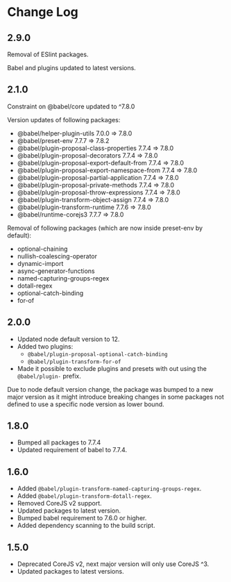 # Change Log

## 2.9.0

Removal of ESlint packages.

Babel and plugins updated to latest versions.

## 2.1.0

Constraint on @babel/core updated to ^7.8.0

Version updates of following packages:

* @babel/helper-plugin-utils 7.0.0 => 7.8.0
* @babel/preset-env 7.7.7 => 7.8.2
* @babel/plugin-proposal-class-properties 7.7.4 => 7.8.0
* @babel/plugin-proposal-decorators 7.7.4 => 7.8.0
* @babel/plugin-proposal-export-default-from 7.7.4 => 7.8.0
* @babel/plugin-proposal-export-namespace-from 7.7.4 => 7.8.0
* @babel/plugin-proposal-partial-application 7.7.4 => 7.8.0
* @babel/plugin-proposal-private-methods 7.7.4 => 7.8.0
* @babel/plugin-proposal-throw-expressions 7.7.4 => 7.8.0
* @babel/plugin-transform-object-assign 7.7.4 => 7.8.0
* @babel/plugin-transform-runtime 7.7.6 => 7.8.0
* @babel/runtime-corejs3 7.7.7 => 7.8.0

Removal of following packages (which are now inside preset-env by default):

* optional-chaining
* nullish-coalescing-operator
* dynamic-import
* async-generator-functions
* named-capturing-groups-regex
* dotall-regex
* optional-catch-binding
* for-of

## 2.0.0

* Updated node default version to 12.
* Added two plugins: 
    * `@babel/plugin-proposal-optional-catch-binding`
    * `@babel/plugin-transform-for-of`
* Made it possible to exclude plugins and presets with out using the `@babel/plugin-` prefix.

Due to node default version change, the package was bumped to a new major version as it might introduce breaking changes in some packages not defined to use a specific node version as lower bound.

## 1.8.0

* Bumped all packages to 7.7.4
* Updated requirement of babel to 7.7.4.

## 1.6.0

* Added `@babel/plugin-transform-named-capturing-groups-regex`.
* Added `@babel/plugin-transform-dotall-regex`.
* Removed CoreJS v2 support.
* Updated packages to latest version.
* Bumped babel requirement to 7.6.0 or higher.
* Added dependency scanning to the build script.

## 1.5.0

* Deprecated CoreJS v2, next major version will only use CoreJS ^3.
* Updated packages to latest versions.
